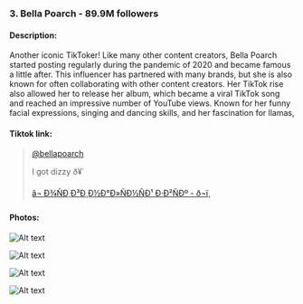 ### 3. Bella Poarch - 89.9M followers

#### Description:

Another iconic TikToker! Like many other content creators, Bella Poarch started posting regularly during the pandemic of 2020 and became famous a little after. This influencer has partnered with many brands, but she is also known for often collaborating with other content creators. Her TikTok rise also allowed her to release her album, which became a viral TikTok song and reached an impressive number of YouTube views. Known for her funny facial expressions, singing and dancing skills, and her fascination for llamas, 

#### Tiktok link:



> 
> 
> [@bellapoarch](https://www.tiktok.com/@bellapoarch "@bellapoarch") 
> 
>  I got dizzy ð¥´
>  
> 
> 
> [â¬ Ð¾ÑÐ¸Ð³Ð¸Ð½Ð°Ð»ÑÐ½ÑÐ¹ Ð·Ð²ÑÐº - ð¬ï¸](https://www.tiktok.com/music/Ð¾ÑÐ¸Ð³Ð¸Ð½Ð°Ð»ÑÐ½ÑÐ¹-Ð·Ð²ÑÐº-7067549981984541441 "â¬ Ð¾ÑÐ¸Ð³Ð¸Ð½Ð°Ð»ÑÐ½ÑÐ¹ Ð·Ð²ÑÐº - ð¬ï¸") 
> 
> 







#### Photos:

![Alt text](https://celebmafia.com/wp-content/uploads/2023/03/bella-poarch-nickelodeon-s-2023-kids-choice-awards-2.jpg "a title") 

![Alt text](https://www.thefamouspeople.com/profiles/images/bella-poarch-101462-4.jpg "a title") 

![Alt text](https://www.thelist.com/img/gallery/what-you-never-knew-about-bella-poarch/intro-1635433744.jpg "a title") 

![Alt text](https://www.the-sun.com/wp-content/uploads/sites/6/2021/05/NINTCHDBPICT000653363575.jpg "a title") 

